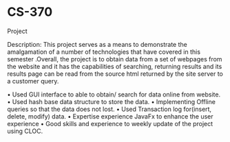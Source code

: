 # CS-370
Project

Description: This project serves as a means  to demonstrate the amalgamation of a number of technologies that have covered in this semester .Overall, the project is to obtain data from a set of webpages from the website and it has the capabilities of searching, returning results and its results page can be read from the source html returned by the site server to a customer query. 



•	Used GUI interface to able to obtain/ search for data online from website.
•	Used hash base data structure to store the data.
•	Implementing Offline queries so that the data does not lost.
•	Used Transaction log for(insert, delete, modify) data.
•	Expertise experience JavaFx to enhance the user experience
•	Good skills and experience to weekly update of the project using CLOC.
